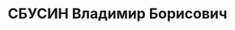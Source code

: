 ---
title: СБУСИН Владимир Борисович
description: 'Род. в 1897, Смоленская обл., г. Духовщина, русский, член ВКП(б). Облисполком
  Западной области, управляющий делами

  Арестован 4 отделом УГБ УНКВД Западной обл. 23.07.1937. Обв. по ст. 58 - 7, 8, 11.
  Приговор: выездная сессия ВК ВС СССР, 22.11.1937 – 15 лет лишения свободы.

  Реабилитирован ВК ВС СССР 12.05.1956'
---